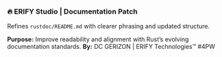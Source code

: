 ### 🔥 ERIFY Studio | Documentation Patch
Refines `rustdoc/README.md` with clearer phrasing and updated structure.

**Purpose:** Improve readability and alignment with Rust’s evolving documentation standards.
**By:** DC GERIZON | ERIFY Technologies™ #4PW
